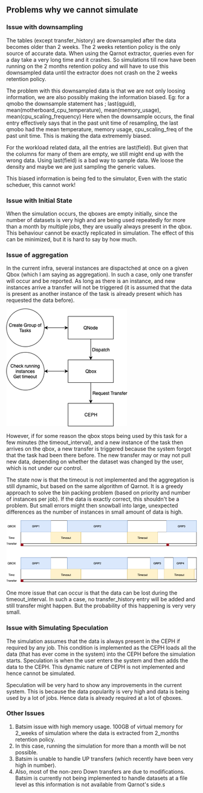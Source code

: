 ## Problems why we cannot simulate

### Issue with downsampling

The tables (except transfer_history) are downsampled after the data becomes older than 2 weeks. The 2 weeks retention policy is the only source of accurate data. When using the Qarnot extractor, queries even for a day take a very long time and it crashes. So simulations till now have been running on the 2 months retention policy and will have to use this downsampled data until the extractor does not crash on the 2 weeks retention policy.

The problem with this downsampled data is that we are not only loosing information, we are also possibly making the information biased. Eg: for a qmobo the downsample statement has ; last(qguid), mean(motherboard_cpu_temperature), mean(memory_usage), mean(cpu_scaling_frequency)
Here when the downsample occurs, the final entry effectively says that in the past unit time of resampling, the last qmobo had the mean temperature, memory usage, cpu_scaling_freq of the past unit time. This is making the data extrememly biased.

For the workload related data, all the entries are last(field). But given that the columns for many of them are empty, we still might end up with the wrong data. Using last(field) is a bad way to sample data. We loose the density and maybe we are just sampling the generic values.

This biased information is being fed to the simulator, Even with the static scheduer, this cannot work!

### Issue with Initial State

When the simulation occurs, the qboxes are empty initially, since the number of datasets is very high and are being used repeatedly for more than a month by multiple jobs, they are usually always present in the qbox. This behaviour cannot be exactly replicated in simulation. The effect of this can be minimized, but it is hard to say by how much.

### Issue of aggregation

In the current infra, several instances are dispactched at once on a given Qbox (which I am saying as aggregation). In such a case, only one transfer will occur and be reported. As long as there is an instance, and new instances arrive a transfer will not be triggered (it is assumed that the data is present as another instance of the task is already present which has requested the data before).

![Aggregation Method](images/InstancesWorkflow.png)

However, if for some reason the qbox stops being used by this task for a few minutes (the timeout_interval), and a new instance of the task then arrives on the qbox, a new transfer is triggered because the system forgot that the task had been there before. The new transfer may or may not pull new data, depending on whether the dataset was changed by the user, which is not under our control.

The state now is that the timeout is not implemented and the aggregation is still dynamic, but based on the same algorithm of Qarnot. It is a greedy approach to solve the bin packing problem (based on priority and number of instances per job). If the data is exactly correct, this shouldn't be a problem. But small errors might then snowball into large, unexpected differences as the number of instances in small amount of data is high.

![Aggregation Issue](images/AggregationIssue.png)

One more issue that can occur is that the data can be lost during the timeout_interval. In such a case, no transfer_history entry will be added and still transfer might happen. But the probability of this happening is very very small.

### Issue with Simulating Speculation

The simulation assumes that the data is always present in the CEPH if required by any job. This condition is implemented as the CEPH loads all the data (that has ever come in the system) into the CEPH before the simulation starts. Speculation is when the user enters the system and then adds the data to the CEPH. This dynamic nature of CEPH is not implemented and hence cannot be simulated.

Speculation will be very hard to show any improvements in the current system. This is because the data popularity is very high and data is being used by a lot of jobs. Hence data is already required at a lot of qboxes.

### Other Issues

1. Batsim issue with high memory usage. 100GB of virtual memory for 2_weeks of simulation where the data is extracted from 2_months retention policy.
2. In this case, running the simulation for more than a month will be not possible.
3. Batsim is unable to handle UP transfers (which recently have been very high in number).
4. Also, most of the non-zero Down transfers are due to modifications. Batsim is currently not being implemented to handle datasets at a file level as this information is not available from Qarnot's side.s